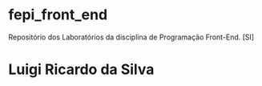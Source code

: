 # fepi_front_end
Repositório dos Laboratórios da disciplina de Programação Front-End. [SI]
# Luigi Ricardo da Silva